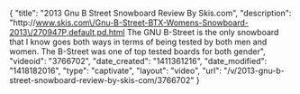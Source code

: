 {
    "title": "2013 Gnu B Street Snowboard Review By Skis.com",
    "description": "http:\/\/www.skis.com\/Gnu-B-Street-BTX-Womens-Snowboard-2013\/270947P,default,pd.html  The GNU B-Street is the only snowboard that I know goes both ways in terms of being tested by both men and women. The B-Street was one of top tested boards for both gender",
    "videoid": "3766702",
    "date_created": "1411361216",
    "date_modified": "1418182016",
    "type": "captivate",
    "layout": "video",
    "url": "\/v\/2013-gnu-b-street-snowboard-review-by-skis-com\/3766702"
}